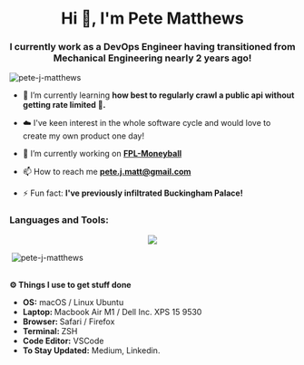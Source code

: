 <h1 align="center">Hi 👋, I'm Pete Matthews</h1>
<h3 align="center">I currently work as a DevOps Engineer having transitioned from Mechanical Engineering nearly 2 years ago!</h3>

<p align="left"> <img src="https://komarev.com/ghpvc/?username=pete-j-matthews&label=Profile%20views&color=0e75b6&style=flat" alt="pete-j-matthews" /> </p>

- 🌱 I’m currently learning **how best to regularly crawl a public api without getting rate limited 🤦.**

- ☁️ I've keen interest in the whole software cycle and would love to create my own product one day!

- 🔭 I’m currently working on **[FPL-Moneyball](https://github.com/Pete-J-Matthews/fpl-moneyball)** 

- 📫 How to reach me **pete.j.matt@gmail.com**

- ⚡ Fun fact: **I've previously infiltrated Buckingham Palace!**

<h3 align="left">Languages and Tools:</h3>
<!--tech stack icons-->
<p align="center">
  <a href="https://skillicons.dev">
    <img src="https://skillicons.dev/icons?i=py,git,aws,django,docker,postgres,github,html,css,js,linux,react,vscode,kubernetes&perline=14" />
  </a>
</p>

<p>&nbsp;<img align="center" src="https://github-readme-stats-pete-j-matthews-projects.vercel.app/api?username=pete-j-matthews&show_icons=true&&hide=stars&locale=en" alt="pete-j-matthews" /></p>
 

  <br />
  <summary><b>⚙️ Things I use to get stuff done</b></summary>
  	<ul>
  	    <li><b>OS:</b> macOS / Linux Ubuntu</li>
	    <li><b>Laptop: </b> Macbook Air M1 / Dell Inc. XPS 15 9530</li>
  	    <li><b>Browser: </b> Safari / Firefox</li>
	    <li><b>Terminal: </b> ZSH  </li>
	    <li><b>Code Editor:</b> VSCode </li>
	    <li><b>To Stay Updated:</b> Medium, Linkedin.</li>
	    <br />	


#

<div align="center">


</div>
